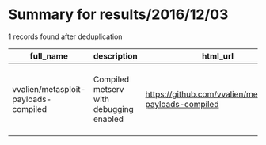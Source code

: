 
# Summary for results/2016/12/03
    
1 records found after deduplication

| full_name | description | html_url | matched_list | matched_count | pushed_at | size | stargazers_count | language | forks_count | vul_ids |
|--------------------------------------|-----------------------------------------|---------------------------------------------------------|-----------------------------------------------------------------------------|-----------------|---------------------------|--------|--------------------|------------|---------------|-----------|
| vvalien/metasploit-payloads-compiled | Compiled metserv with debugging enabled | https://github.com/vvalien/metasploit-payloads-compiled | ['metasploit module OR metasploit payload', 'metasploit module OR payload'] | 2 | 2016-12-03 04:56:37+00:00 | 1027 | 1 | nan | 1 | [] |
